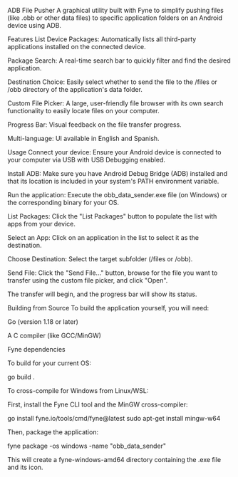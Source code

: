 ADB File Pusher
A graphical utility built with Fyne to simplify pushing files (like .obb or other data files) to specific application folders on an Android device using ADB.

Features
List Device Packages: Automatically lists all third-party applications installed on the connected device.

Package Search: A real-time search bar to quickly filter and find the desired application.

Destination Choice: Easily select whether to send the file to the /files or /obb directory of the application's data folder.

Custom File Picker: A large, user-friendly file browser with its own search functionality to easily locate files on your computer.

Progress Bar: Visual feedback on the file transfer progress.

Multi-language: UI available in English and Spanish.

Usage
Connect your device: Ensure your Android device is connected to your computer via USB with USB Debugging enabled.

Install ADB: Make sure you have Android Debug Bridge (ADB) installed and that its location is included in your system's PATH environment variable.

Run the application: Execute the obb_data_sender.exe file (on Windows) or the corresponding binary for your OS.

List Packages: Click the "List Packages" button to populate the list with apps from your device.

Select an App: Click on an application in the list to select it as the destination.

Choose Destination: Select the target subfolder (/files or /obb).

Send File: Click the "Send File..." button, browse for the file you want to transfer using the custom file picker, and click "Open".

The transfer will begin, and the progress bar will show its status.

Building from Source
To build the application yourself, you will need:

Go (version 1.18 or later)

A C compiler (like GCC/MinGW)

Fyne dependencies

To build for your current OS:

go build .

To cross-compile for Windows from Linux/WSL:

First, install the Fyne CLI tool and the MinGW cross-compiler:

go install fyne.io/tools/cmd/fyne@latest
sudo apt-get install mingw-w64

Then, package the application:

fyne package -os windows -name "obb_data_sender"

This will create a fyne-windows-amd64 directory containing the .exe file and its icon.
